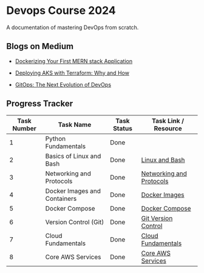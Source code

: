 # Devops Course 2024

A documentation of mastering DevOps from scratch.

## Blogs on Medium

- [Dockerizing Your First MERN stack Application](https://medium.com/@fauzahmed2/dockerizing-your-first-mern-stack-application-a-step-by-step-guide-409d7a8506c5)
  
- [Deploying AKS with Terraform: Why and How](https://medium.com/@fauzahmed2/deploying-aks-with-terraform-why-and-how-3918953b6926)

- [GitOps: The Next Evolution of DevOps](https://medium.com/@fauzahmed2/gitops-the-next-evolution-of-devops-18630e82378b)


## Progress Tracker

| Task Number | Task Name                      | Task Status | Task Link / Resource |
|-------------|--------------------------------|-------------|----------------------|
| 1           | Python Fundamentals            | Done        | [](https://github.com/fauz2003/Devops-2024/tree/main/task1) |
| 2           | Basics of Linux and Bash       | Done        | [Linux and Bash](https://example.com/linux-bash) |
| 3           | Networking and Protocols       | Done        | [Networking and Protocols](https://example.com/networking-protocols) |
| 4           | Docker Images and Containers   | Done        | [Docker Images](https://example.com/docker-images) |
| 5           | Docker Compose                 | Done        | [Docker Compose](https://example.com/docker-compose) |
| 6           | Version Control (Git)          | Done        | [Git Version Control](https://example.com/git) |
| 7           | Cloud Fundamentals             | Done        | [Cloud Fundamentals](https://example.com/cloud-fundamentals) |
| 8           | Core AWS Services              | Done        | [Core AWS Services](https://example.com/aws-services) |



